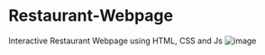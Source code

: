 # Restaurant-Webpage
Interactive Restaurant Webpage using HTML, CSS and Js 
![image](https://user-images.githubusercontent.com/87228017/167341627-88315f07-63ca-4339-9248-c401bd5fe452.png)
